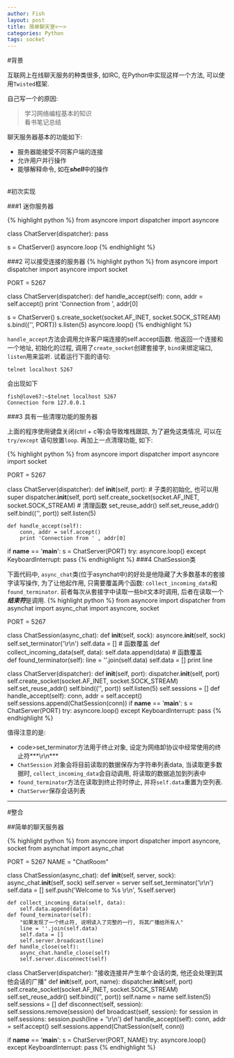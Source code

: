 ```yaml
---
author: Fish
layout: post
title: 简单聊天室<一>
categories: Python
tags: socket
---
```

#背景


互联网上在线聊天服务的种类很多, 如IRC, 在Python中实现这样一个方法, 可以使用<code>Twisted</code>框架.


自己写一个的原因:
>学习网络编程基本的知识<br>
>看书笔记总结


聊天服务器基本的功能如下:

* 服务器能接受不同客户端的连接
* 允许用户并行操作
* 能够解释命令, 如在***shell***中的操作

<!--more-->


<br>
#初次实现


###1 迷你服务器


{% highlight python %}
from asyncore import dispatcher
import asyncore

class ChatServer(dispatcher):
    pass

s = ChatServer()
asyncore.loop
{% endhighlight %}

###2 可以接受连接的服务器
{% highlight python %}
from asyncore import dispatcher
import asyncore
import socket

PORT = 5267

class ChatServer(dispatcher):
    def handle_accept(self):
        conn, addr = self.accept()
        print 'Connection from ', addr[0]

s = ChatServer()
s.create_socket(socket.AF_INET, socket.SOCK_STREAM)
s.bind(('', PORT))
s.listen(5)
asyncore.loop()
{% endhighlight %}

<code>handle_accept</code>方法会调用允许客户端连接的self.accept函数. 他返回一个连接和一个地址, 初始化的过程, 调用了<code>create_socket</code>创建套接字, <code>bind</code>来绑定端口, <code>listen</code>用来监听. 试着运行下面的语句:

    telnet localhost 5267

会出现如下

    fish@love67:~$telnet localhost 5267
    Connection form 127.0.0.1


###3 具有一些清理功能的服务器

上面的程序使用键盘关闭(ctrl + c等)会导致堆栈跟踪, 为了避免这类情况, 可以在<code> try/except</code> 语句放置<code>loop</code>. 再加上一点清理功能, 如下:

{% highlight python %}
from asyncore import dispatcher
import asyncore
import socket

PORT = 5267

class ChatServer(dispatcher):
    def __init__(self, port):
        # 子类的初始化, 也可以用super
        dispatcher.__init__(self, port)
        self.create_socket(socket.AF_INET, socket.SOCK_STREAM)
        # 清理函数 set_reuse_addr()
        self.set_reuse_addr()
        self.bind(('', port))
        self.listen(5)
    
    def handle_accept(self):
        conn, addr = self.accept()
        print 'Connection from ' , addr[0]

if __name__ == '__main__':
        s = ChatServer(PORT)
        try:
            asyncore.loop()
        except KeyboardInterrupt:
            pass
{% endhighlight %}
###4 ChatSession类


下面代码中, <code>async_chat</code>类(位于asynchat中)的好处是他隐藏了大多数基本的套接字读写操作, 为了让他起作用, 只需要覆盖两个函数: <code>collect_incoming_data</code>和<code>found_terminator</code>. 前者每次从套接字中读取一些bit文本时调用, 后者在读取一个***结束符***是调用. 
{% highlight python %}
from asyncore import dispatcher
from asynchat import async_chat
import asyncore, socket

PORT = 5267

class ChatSession(async_chat):
    def __init__(self, sock):
        asyncore.__init__(self, sock)
        self.set_terminator('\r\n')
        self.data = []
    # 函数覆盖
    def collect_incoming_data(self, data):
        self.data.append(data)
    # 函数覆盖  
    def found_terminator(self):
        line = ''.join(self.data)
        self.data = []
        print line
    
class ChatServer(dispatcher):
    def __init__(self, port):
        dispatcher.__init__(self, port)
        self.create_socket(socket.AF_INET, socket.SOCK_STREAM)
        self.set_reuse_addr()
        self.bind(('', port))
        self.listen(5)
        self.sessions = []
    def handle_accept(self):
        conn, addr = self.accept()
        self.sessions.append(ChatSession(conn))
if __name__ == '__main__':
    s = ChatServer(PORT)
    try:
        asyncore.loop()
    except KeyboardInterrupt:
        pass
{% endhighlight %}


值得注意的是:

* code>set_terminator</code>方法用于终止对象, 设定为网络卸协议中经常使用的终止符***\r\n***
* <code>ChatSession</code> 对象会将目前读取的数据保存为字符串列表data, 当读取更多数据时, <code>collect_incoming_data</code>会自动调用, 将读取的数据追加到列表中
* <code>found_terminator</code>方法在读取到终止符时停止, 并将<code>self.data</code>重置为空列表. 
* <code>ChatServer</code>保存会话列表
   

<hr>


#整合


##简单的聊天服务器


{% highlight python %}
from asyncore import dispatcher
import asyncore, socket
from asynchat import async_chat

PORT = 5267
NAME = "ChatRoom"

class ChatSession(async_chat):
    def __init__(self, server, sock):
        async_chat.__init__(self, sock)
        self.server = server
        self.set_terminator('\r\n')
        self.data = []
        self.push('Welcome to %s \r\n', %self.server)

    def collect_incoming_data(self, data):
        self.data.append(data) 
    def found_terminator(self):
        "如果发现了一个终止符, 说明读入了完整的一行, 将其广播给所有人"
        line = ''.join(self.data)
        self.data = []
        self.server.broadcast(line)
    def handle_close(self):
        async_chat.handle_close(self)
        self.server.disconnect(self)

class ChatServer(dispatcher):
    "接收连接并产生单个会话的类,  他还会处理到其他会话的广播"
    def __init__(self, port, name):
        dispatcher.__init__(self, port)
        self.create_socket(socket.AF_INET, socket.SOCK_STREAM)
        self.set_reuse_addr()
        self.bind(('', port))
        self.name = name
        self.listen(5)
        self.sessions = []
    def disconnect(self, session):
        self.sessions.remove(session)
    def broadcast(self, session):
        for session in self.sessions:
            session.push(line + '\r\n')
    def handle_accept(self):
        conn, addr = self.accept()
        self.sessions.append(ChatSession(self, conn))

if __name__ == '__main__':
    s = ChatServer(PORT, NAME)
    try:
        asyncore.loop()
    except KeyboardInterrupt:
        pass
{% endhighlight %}


